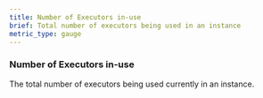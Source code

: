 ```yaml
---
title: Number of Executors in-use
brief: Total number of executors being used in an instance
metric_type: gauge
---
```

### Number of Executors in-use
The total number of executors being used currently in an instance.

